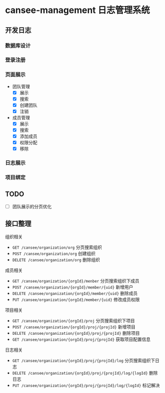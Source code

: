 # cansee-management 日志管理系统

## 开发日志
### 数据库设计

### 登录注册

### 页面展示
- 团队管理
    - [x] 展示  
    - [x] 搜索
    - [x] 创建团队
    - [x] 注销
- 成员管理
    - [x] 展示
    - [x] 搜索
    - [x] 添加成员
    - [x] 权限分配
    - [x] 移除
### 日志展示

### 项目绑定


## TODO
- [ ] 团队展示的分页优化

## 接口整理
组织相关
- `GET /cansee/organization/org`  分页搜索组织
- `POST /cansee/organization/org`  创建组织
- `DELETE /cansee/organization/org`  删除组织
  
成员相关
- `GET /cansee/organization/{orgId}/menber`  分页搜索组织下成员
- `POST /cansee/organization/{orgId}/member/{uid}`  新增用户
- `DELETE /cansee/organization/{orgId}/member/{uid}`  删除成员
- `PUT /cansee/organization/{orgId}/member/{uid}`  修改成员权限

项目相关
- `GET /cansee/organization/{orgId}/proj`  分页搜索组织下项目
- `POST /cansee/organization/{orgId}/proj/{projId}`  新增项目
- `DELETE /cansee/organization/{orgId}/proj/{projId}`  删除项目
- `GET /cansee/organization/{orgId}/proj/{projId}`  获取项目配置信息

日志相关
- `GET /cansee/organization/{orgId}/proj/{projId}/log`  分页搜索组织下日志
- `DELETE /cansee/organization/{orgId}/proj/{projId}/log/{logId}`  删除日志
- `PUT /cansee/organization/{orgId}/proj/{projId}/log/{logId}`  标记解决
